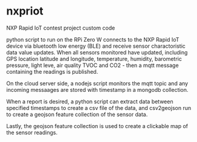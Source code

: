 # nxpriot
NXP Rapid IoT contest project custom code

python script to run on the RPi Zero W connects to the NXP Rapid IoT device via bluetooth low energy 
(BLE) and receive sensor charactoristic data value updates. When all sensors monitored have updated,
including GPS location latitude and longitude, temperature, humidity, barometric pressure, light leve,
air quality TVOC and CO2 - then a mqtt message containing the readings is published.

On the cloud server side, a nodejs script monitors the mqtt topic and any incoming messaages are stored with
timestamp in a mongodb collection.

When a report is desired, a python script can extract data between specified timestamps to create a csv 
file of the data, and csv2geojson run to create a geojson feature collection of the sensor data.

Lastly, the geojson feature collection is used to create a clickable map of the sensor readings. 

